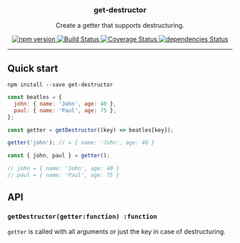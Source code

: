 <p align="center">
  <h3 align="center">get-destructor</h3>
  <p align="center">Create a getter that supports destructuring.<p>
  <p align="center">
    <a href="https://www.npmjs.com/package/get-destructor">
      <img src="https://img.shields.io/npm/v/get-destructor.svg" alt="npm version">
    </a>
    <a href="https://travis-ci.org/Moeriki/get-destructor">
      <img src="https://travis-ci.org/Moeriki/get-destructor.svg?branch=master" alt="Build Status"></img>
    </a>
    <a href="https://coveralls.io/github/Moeriki/get-destructor?branch=master">
      <img src="https://coveralls.io/repos/github/Moeriki/get-destructor/badge.svg?branch=master" alt="Coverage Status"></img>
    </a>
    <a href="https://david-dm.org/moeriki/get-destructor">
      <img src="https://david-dm.org/moeriki/get-destructor/status.svg" alt="dependencies Status"></img>
    </a>
  </p>
</p>

---

## Quick start

```
npm install --save get-destructor
```

```js
const beatles = {
  john: { name: 'John', age: 40 },
  paul: { name: 'Paul', age: 75 },
};

const getter = getDestructor((key) => beatles[key]);

getter('john'); // = { name: 'John', age: 40 }

const { john, paul } = getter();

// john = { name: 'John', age: 40 }
// paul = { name: 'Paul', age: 75 }
```

## API

### `getDestructor(getter:function) :function`

`getter` is called with all arguments or just the key in case of destructuring.
